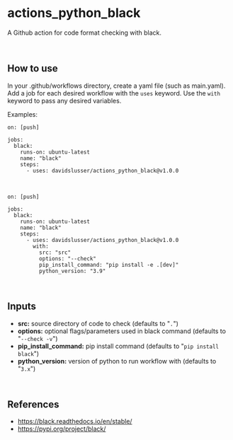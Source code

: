 # actions_python_black
A Github action for code format checking with black.


<br/>

## How to use
In your .github/workflows directory, create a yaml file (such as main.yaml). Add a job for each desired workflow with the `uses` keyword. Use the `with` keyword to pass any desired variables.

Examples:

```
on: [push]

jobs:
  black:
    runs-on: ubuntu-latest
    name: "black"
    steps:
      - uses: davidslusser/actions_python_black@v1.0.0
```
<br/>

```
on: [push]

jobs:
  black:
    runs-on: ubuntu-latest
    name: "black"
    steps:
      - uses: davidslusser/actions_python_black@v1.0.0
        with:
          src: "src"
          options: "--check"
          pip_install_command: "pip install -e .[dev]"
          python_version: "3.9"
```


<br/>

## Inputs
  - **src:** source directory of code to check (defaults to "`.`")
  - **options:** optional flags/parameters used in black command (defaults to "`--check -v`")
  - **pip_install_command:** pip install command (defaults to "`pip install black`")
  - **python_version:** version of python to run workflow with (defaults to "`3.x`")


<br/>

## References
 - https://black.readthedocs.io/en/stable/
 - https://pypi.org/project/black/
